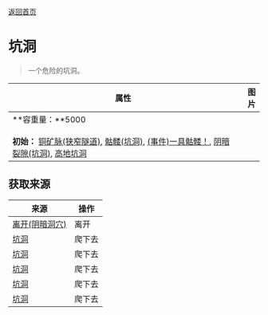 [返回首页](index.md)  
# 坑洞  
> 一个危险的坑洞。  
  
  属性  |   图片   
 ----  |  ----:   
 **容重量：**5000<br><br>**初始：**	[铜矿脉(狭窄隧道)](CopperVein.md), [骷髅(坑洞)](Skeleton.md), [(事件)一具骷髅！](Event_SkeletonSeen.md), [阴暗裂隙(坑洞)](DarkChamberEntrance.md), [高地坑洞](HighlandHole.md)  |  ![]()   
  
## 获取来源  
来源  |  操作  
----  |  ----  
[离开(阴暗洞穴)](DarkChamberExit.md)  |  离开  
[坑洞](HighlandHoleEntrance.md)  |  爬下去  
[坑洞](HighlandHoleEntrance.md)  |  爬下去  
[坑洞](HighlandHoleEntrance.md)  |  爬下去  
[坑洞](HighlandHoleEntrance.md)  |  爬下去  
[坑洞](HighlandHoleEntrance.md)  |  爬下去  
